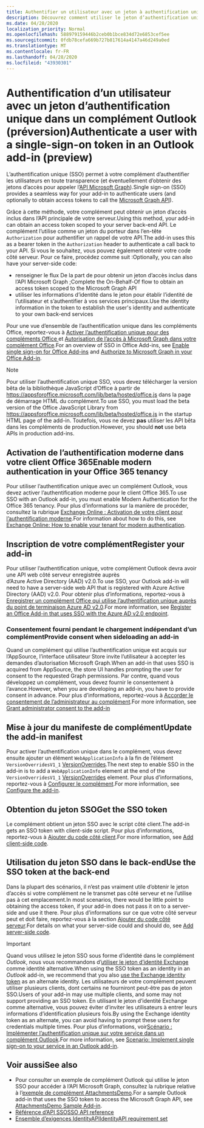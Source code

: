 ```yaml
---
title: Authentifier un utilisateur avec un jeton à authentification unique
description: Découvrez comment utiliser le jeton d’authentification unique fourni par un complément Outlook pour implémenter l’authentification unique (SSO) sur votre service.
ms.date: 04/28/2020
localization_priority: Normal
ms.openlocfilehash: 588979159446b2ceb0b1bce834d72e6853cef5ee
ms.sourcegitcommit: 0fdb78cefa669b727b817614a4147a46d249a0ed
ms.translationtype: MT
ms.contentlocale: fr-FR
ms.lasthandoff: 04/28/2020
ms.locfileid: "43930301"
---
```

# <a name="authenticate-a-user-with-a-single-sign-on-token-in-an-outlook-add-in-preview"></a><span data-ttu-id="53cca-103">Authentification d’un utilisateur avec un jeton d’authentification unique dans un complément Outlook (préversion)</span><span class="sxs-lookup"><span data-stu-id="53cca-103">Authenticate a user with a single-sign-on token in an Outlook add-in (preview)</span></span>

<span data-ttu-id="53cca-104">L’authentification unique (SSO) permet à votre complément d’authentifier les utilisateurs en toute transparence (et éventuellement d’obtenir des jetons d’accès pour appeler l’[API Microsoft Graph](/graph/overview)).</span><span class="sxs-lookup"><span data-stu-id="53cca-104">Single sign-on (SSO) provides a seamless way for your add-in to authenticate users (and optionally to obtain access tokens to call the [Microsoft Graph API](/graph/overview)).</span></span>

<span data-ttu-id="53cca-105">Grâce à cette méthode, votre complément peut obtenir un jeton d’accès inclus dans l’API principale de votre serveur.</span><span class="sxs-lookup"><span data-stu-id="53cca-105">Using this method, your add-in can obtain an access token scoped to your server back-end API.</span></span> <span data-ttu-id="53cca-106">Le complément l’utilise comme un jeton du porteur dans l’en-tête `Authorization` pour authentifier un rappel de votre API.</span><span class="sxs-lookup"><span data-stu-id="53cca-106">The add-in uses this as a bearer token in the `Authorization` header to authenticate a call back to your API.</span></span> <span data-ttu-id="53cca-107">Si vous le souhaitez, vous pouvez également obtenir votre code côté serveur. Pour ce faire, procédez comme suit :</span><span class="sxs-lookup"><span data-stu-id="53cca-107">Optionally, you can also have your server-side code:</span></span>

- <span data-ttu-id="53cca-108">renseigner le flux De la part de pour obtenir un jeton d’accès inclus dans l’API Microsoft Graph ;</span><span class="sxs-lookup"><span data-stu-id="53cca-108">Complete the On-Behalf-Of flow to obtain an access token scoped to the Microsoft Graph API</span></span>
- <span data-ttu-id="53cca-109">utiliser les informations d’identité dans le jeton pour établir l’identité de l’utilisateur et s’authentifier à vos services principaux.</span><span class="sxs-lookup"><span data-stu-id="53cca-109">Use the identity information in the token to establish the user's identity and authenticate to your own back-end services</span></span>

<span data-ttu-id="53cca-110">Pour une vue d’ensemble de l’authentification unique dans les compléments Office, reportez-vous à [Activer l’authentification unique pour des compléments Office ](../develop/sso-in-office-add-ins.md) et [Autorisation de l’accès à Microsoft Graph dans votre complément Office](../develop/authorize-to-microsoft-graph.md).</span><span class="sxs-lookup"><span data-stu-id="53cca-110">For an overview of SSO in Office Add-ins, see [Enable single sign-on for Office Add-ins](../develop/sso-in-office-add-ins.md) and [Authorize to Microsoft Graph in your Office Add-in](../develop/authorize-to-microsoft-graph.md).</span></span>

> [!NOTE]
> <span data-ttu-id="53cca-111">Pour utiliser l’authentification unique SSO, vous devez télécharger la version bêta de la bibliothèque JavaScript d’Office à partir de https://appsforoffice.microsoft.com/lib/beta/hosted/office.js dans la page de démarrage HTML du complément.</span><span class="sxs-lookup"><span data-stu-id="53cca-111">To use SSO, you must load the beta version of the Office JavaScript Library from https://appsforoffice.microsoft.com/lib/beta/hosted/office.js in the startup HTML page of the add-in.</span></span> <span data-ttu-id="53cca-112">Toutefois, vous ne devez **pas** utiliser les API bêta dans les compléments de production.</span><span class="sxs-lookup"><span data-stu-id="53cca-112">However, you should **not** use beta APIs in production add-ins.</span></span>

## <a name="enable-modern-authentication-in-your-office-365-tenancy"></a><span data-ttu-id="53cca-113">Activation de l’authentification moderne dans votre client Office 365</span><span class="sxs-lookup"><span data-stu-id="53cca-113">Enable modern authentication in your Office 365 tenancy</span></span>

<span data-ttu-id="53cca-114">Pour utiliser l’authentification unique avec un complément Outlook, vous devez activer l’authentification moderne pour le client Office 365.</span><span class="sxs-lookup"><span data-stu-id="53cca-114">To use SSO with an Outlook add-in, you must enable Modern Authentication for the Office 365 tenancy.</span></span> <span data-ttu-id="53cca-115">Pour plus d’informations sur la manière de procéder, consultez la rubrique [Exchange Online : Activation de votre client pour l’authentification moderne](https://social.technet.microsoft.com/wiki/contents/articles/32711.exchange-online-how-to-enable-your-tenant-for-modern-authentication.aspx).</span><span class="sxs-lookup"><span data-stu-id="53cca-115">For information about how to do this, see [Exchange Online: How to enable your tenant for modern authentication](https://social.technet.microsoft.com/wiki/contents/articles/32711.exchange-online-how-to-enable-your-tenant-for-modern-authentication.aspx).</span></span>

## <a name="register-your-add-in"></a><span data-ttu-id="53cca-116">Inscription de votre complément</span><span class="sxs-lookup"><span data-stu-id="53cca-116">Register your add-in</span></span>

<span data-ttu-id="53cca-117">Pour utiliser l’authentification unique, votre complément Outlook devra avoir une API web côté serveur enregistrée auprès d’Azure Active Directory (AAD) v2.0.</span><span class="sxs-lookup"><span data-stu-id="53cca-117">To use SSO, your Outlook add-in will need to have a server-side web API that is registered with Azure Active Directory (AAD) v2.0.</span></span> <span data-ttu-id="53cca-118">Pour obtenir plus d’informations, reportez-vous à [Enregistrer un complément Office qui utilise l’authentification unique auprès du point de terminaison Azure AD v2.0](../develop/register-sso-add-in-aad-v2.md).</span><span class="sxs-lookup"><span data-stu-id="53cca-118">For more information, see [Register an Office Add-in that uses SSO with the Azure AD v2.0 endpoint](../develop/register-sso-add-in-aad-v2.md).</span></span>

### <a name="provide-consent-when-sideloading-an-add-in"></a><span data-ttu-id="53cca-119">Consentement fourni pendant le chargement indépendant d’un complément</span><span class="sxs-lookup"><span data-stu-id="53cca-119">Provide consent when sideloading an add-in</span></span>

<span data-ttu-id="53cca-120">Quand un complément qui utilise l’authentification unique est acquis sur l’AppSource, l’interface utilisateur Store invite l’utilisateur à accepter les demandes d’autorisation Microsoft Graph.</span><span class="sxs-lookup"><span data-stu-id="53cca-120">When an add-in that uses SSO is acquired from AppSource, the store UI handles prompting the user for consent to the requested Graph permissions.</span></span> <span data-ttu-id="53cca-121">Par contre, quand vous développez un complément, vous devez fournir le consentement à l’avance.</span><span class="sxs-lookup"><span data-stu-id="53cca-121">However, when you are developing an add-in, you have to provide consent in advance.</span></span> <span data-ttu-id="53cca-122">Pour plus d’informations, reportez-vous à [Accorder le consentement de l’administrateur au complément](../develop/grant-admin-consent-to-an-add-in.md).</span><span class="sxs-lookup"><span data-stu-id="53cca-122">For more information, see [Grant administrator consent to the add-in](../develop/grant-admin-consent-to-an-add-in.md)</span></span>

## <a name="update-the-add-in-manifest"></a><span data-ttu-id="53cca-123">Mise à jour du manifeste de complément</span><span class="sxs-lookup"><span data-stu-id="53cca-123">Update the add-in manifest</span></span>

<span data-ttu-id="53cca-124">Pour activer l’authentification unique dans le complément, vous devez ensuite ajouter un élément `WebApplicationInfo` à la fin de l’élément `VersionOverridesV1_1` [VersionOverrides](../reference/manifest/versionoverrides.md).</span><span class="sxs-lookup"><span data-stu-id="53cca-124">The next step to enable SSO in the add-in is to add a `WebApplicationInfo` element at the end of the `VersionOverridesV1_1` [VersionOverrides](../reference/manifest/versionoverrides.md) element.</span></span> <span data-ttu-id="53cca-125">Pour plus d’informations, reportez-vous à [Configurer le complément](../develop/sso-in-office-add-ins.md#configure-the-add-in).</span><span class="sxs-lookup"><span data-stu-id="53cca-125">For more information, see [Configure the add-in](../develop/sso-in-office-add-ins.md#configure-the-add-in).</span></span>

## <a name="get-the-sso-token"></a><span data-ttu-id="53cca-126">Obtention du jeton SSO</span><span class="sxs-lookup"><span data-stu-id="53cca-126">Get the SSO token</span></span>

<span data-ttu-id="53cca-127">Le complément obtient un jeton SSO avec le script côté client.</span><span class="sxs-lookup"><span data-stu-id="53cca-127">The add-in gets an SSO token with client-side script.</span></span> <span data-ttu-id="53cca-128">Pour plus d’informations, reportez-vous à [Ajouter du code côté client](../develop/sso-in-office-add-ins.md#add-client-side-code).</span><span class="sxs-lookup"><span data-stu-id="53cca-128">For more information, see [Add client-side code](../develop/sso-in-office-add-ins.md#add-client-side-code).</span></span>

## <a name="use-the-sso-token-at-the-back-end"></a><span data-ttu-id="53cca-129">Utilisation du jeton SSO dans le back-end</span><span class="sxs-lookup"><span data-stu-id="53cca-129">Use the SSO token at the back-end</span></span>

<span data-ttu-id="53cca-130">Dans la plupart des scénarios, il n’est pas vraiment utile d’obtenir le jeton d’accès si votre complément ne le transmet pas côté serveur et ne l’utilise pas à cet emplacement.</span><span class="sxs-lookup"><span data-stu-id="53cca-130">In most scenarios, there would be little point to obtaining the access token, if your add-in does not pass it on to a server-side and use it there.</span></span> <span data-ttu-id="53cca-131">Pour plus d’informations sur ce que votre côté serveur peut et doit faire, reportez-vous à la section [Ajouter du code côté serveur](../develop/sso-in-office-add-ins.md#add-server-side-code).</span><span class="sxs-lookup"><span data-stu-id="53cca-131">For details on what your server-side could and should do, see [Add server-side code](../develop/sso-in-office-add-ins.md#add-server-side-code).</span></span>

> [!IMPORTANT]
> <span data-ttu-id="53cca-132">Quand vous utilisez le jeton SSO sous forme d’identité dans le complément *Outlook*, nous vous recommandons d’[utiliser le jeton d’identité Exchange](authenticate-a-user-with-an-identity-token.md) comme identité alternative.</span><span class="sxs-lookup"><span data-stu-id="53cca-132">When using the SSO token as an identity in an *Outlook* add-in, we recommend that you also [use the Exchange identity token](authenticate-a-user-with-an-identity-token.md) as an alternate identity.</span></span> <span data-ttu-id="53cca-133">Les utilisateurs de votre complément peuvent utiliser plusieurs clients, dont certains ne fourniront peut-être pas de jeton SSO.</span><span class="sxs-lookup"><span data-stu-id="53cca-133">Users of your add-in may use multiple clients, and some may not support providing an SSO token.</span></span> <span data-ttu-id="53cca-134">En utilisant le jeton d’identité Exchange comme alternative, vous pouvez éviter d’inviter les utilisateurs à entrer leurs informations d’identification plusieurs fois.</span><span class="sxs-lookup"><span data-stu-id="53cca-134">By using the Exchange identity token as an alternate, you can avoid having to prompt these users for credentials multiple times.</span></span> <span data-ttu-id="53cca-135">Pour plus d’informations, voir[Scénario : Implémenter l’authentification unique sur votre service dans un complément Outlook](implement-sso-in-outlook-add-in.md).</span><span class="sxs-lookup"><span data-stu-id="53cca-135">For more information, see [Scenario: Implement single sign-on to your service in an Outlook add-in](implement-sso-in-outlook-add-in.md).</span></span>

## <a name="see-also"></a><span data-ttu-id="53cca-136">Voir aussi</span><span class="sxs-lookup"><span data-stu-id="53cca-136">See also</span></span>

- <span data-ttu-id="53cca-137">Pour consulter un exemple de complément Outlook qui utilise le jeton SSO pour accéder à l’API Microsoft Graph, consultez la rubrique relative à l’[exemple de complément AttachmentsDemo](https://github.com/OfficeDev/outlook-add-in-attachments-demo).</span><span class="sxs-lookup"><span data-stu-id="53cca-137">For a sample Outlook add-in that uses the SSO token to access the Microsoft Graph API, see [AttachmentsDemo Sample Add-in](https://github.com/OfficeDev/outlook-add-in-attachments-demo).</span></span>
- [<span data-ttu-id="53cca-138">Référence d’API SSO</span><span class="sxs-lookup"><span data-stu-id="53cca-138">SSO API reference</span></span>](../develop/sso-in-office-add-ins.md#sso-api-reference)
- [<span data-ttu-id="53cca-139">Ensemble d’exigences IdentityAPI</span><span class="sxs-lookup"><span data-stu-id="53cca-139">IdentityAPI requirement set</span></span>](../reference/requirement-sets/identity-api-requirement-sets.md)
